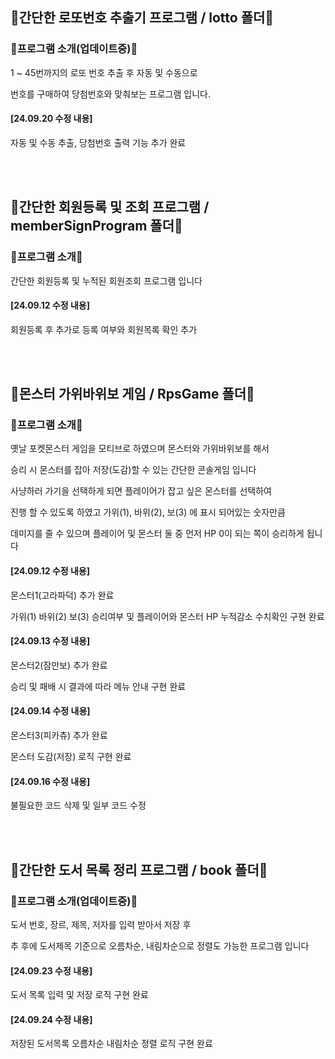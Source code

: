<h2> 📖간단한 로또번호 추출기 프로그램 / lotto 폴더📖 </h2>
<h3> 🌈프로그램 소개(업데이트중)🌈 </h3>
 <p> 1 ~ 45번까지의 로또 번호 추출 후 자동 및 수동으로 </p>
 <p> 번호를 구매하여 당첨번호와 맞춰보는 프로그램 입니다.  </p>

<h4> [24.09.20 수정 내용] </h4>
<p> 자동 및 수동 추출, 당첨번호 출력 기능 추가 완료 </p>

<br>
<br>

<h2> 📖간단한 회원등록 및 조회 프로그램 / memberSignProgram 폴더📖 </h2>
<h3> 🌈프로그램 소개🌈 </h3>
<p> 간단한 회원등록 및 누적된 회원조회 프로그램 입니다 </p>

<h4> [24.09.12 수정 내용] </h4>
<p> 회원등록 후 추가로 등록 여부와 회원목록 확인 추가 </p>

<br>
<br>

<h2> 📖몬스터 가위바위보 게임 / RpsGame 폴더📖 </h2>
<h3> 🌈프로그램 소개🌈 </h3>
<p> 옛날 포켓몬스터 게임을 모티브로 하였으며 몬스터와 가위바위보를 해서</p>
<p> 승리 시 몬스터를 잡아 저장(도감)할 수 있는 간단한 콘솔게임 입니다 </p>
<p> 사냥하러 가기을 선택하게 되면 플레이어가 잡고 싶은 몬스터를 선택하여 </p>
<p> 진행 할 수 있도록 하였고 가위(1), 바위(2), 보(3) 에 표시 되어있는 숫자만큼 </p>
<p> 데미지를 줄 수 있으며 플레이어 및 몬스터 둘 중 먼저 HP 0이 되는 쪽이 승리하게 됩니다 </p>

<h4> [24.09.12 수정 내용] </h4>
<p>  몬스터1(고라파덕) 추가 완료
<p>  가위(1) 바위(2) 보(3) 승리여부 및 플레이어와 몬스터 HP 누적감소 수치확인 구현 완료 </p>
<h4> [24.09.13 수정 내용] </h4>
<p>  몬스터2(잠만보) 추가 완료 </p>
<p>  승리 및 패배 시 결과에 따라 메뉴 안내 구현 완료 </p>
<h4> [24.09.14 수정 내용] </h4>
<p>  몬스터3(피카츄) 추가 완료 </p>
<p>  몬스터 도감(저장) 로직 구현 완료 </p>
<h4> [24.09.16 수정 내용] </h4>
<p> 불필요한 코드 삭제 및 일부 코드 수정 </p>
<br>
<br>

<h2> 📖간단한 도서 목록 정리 프로그램 / book 폴더📖 </h2>
<h3> 🌈프로그램 소개(업데이트중)🌈 </h3>
 <p> 도서 번호, 장르, 제목, 저자를 입력 받아서 저장 후 </p>
 <p> 추 후에 도서제목 기준으로 오름차순, 내림차순으로 정렬도 가능한 프로그램 입니다 </p>

<h4> [24.09.23 수정 내용] </h4>
<p> 도서 목록 입력 및 저장 로직 구현 완료 </p>

<h4> [24.09.24 수정 내용] </h4>
<p> 저장된 도서목록 오름차순 내림차순 정렬 로직 구현 완료 </p>

